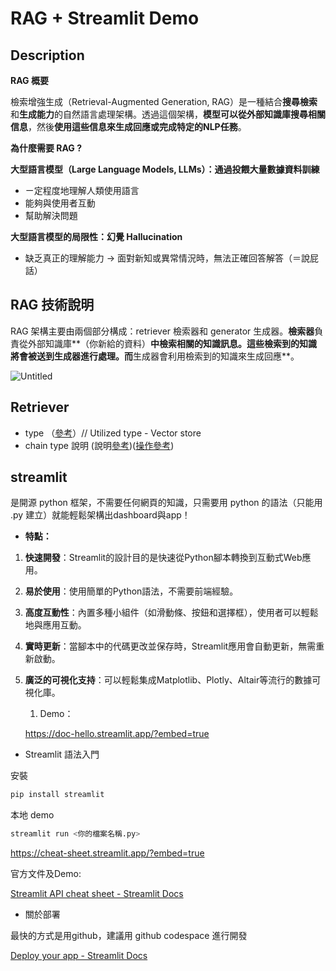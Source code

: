 # RAG + Streamlit Demo 

## Description 
**RAG 概要**

檢索增強生成（Retrieval-Augmented Generation, RAG）是一種結合**搜尋檢索**和**生成能力**的自然語言處理架構。透過這個架構，**模型可以從外部知識庫搜尋相關信息**，然後**使用這些信息來生成回應或完成特定的NLP任務**。

**為什麼需要 RAG ?**

**大型語言模型（Large Language Models, LLMs）：通過投餵大量數據資料訓練**

- ㄧ定程度地理解人類使用語言
- 能夠與使用者互動
- 幫助解決問題

**大型語言模型的局限性：幻覺 Hallucination**

- 缺乏真正的理解能力 → 面對新知或異常情況時，無法正確回答解答（＝說屁話）

## RAG 技術說明

RAG 架構主要由兩個部分構成：retriever 檢索器和 generator 生成器。**檢索器**負責從外部知識庫**（你新給的資料）**中檢索相關的知識訊息。這些檢索到的知識將會被送到生成器進行處理。而**生成器會利用檢索到的知識來生成回應**。

![Untitled](https://prod-files-secure.s3.us-west-2.amazonaws.com/06698bc9-025b-4282-a9f1-dbf294cb401b/13847ab4-adf1-41af-90df-6571eddb3da1/Untitled.png)

## Retriever

- type （[參考](https://python.langchain.com/docs/modules/data_connection/retrievers/)）// Utilized type - Vector store
- chain type 說明 (說明[參考](https://hackmd.io/@YungHuiHsu/BJ10qunzp))([操作參考](https://medium.com/@onkarmishra/using-langchain-for-question-answering-on-own-data-3af0a82789ed))

## streamlit

是開源 python 框架，不需要任何網頁的知識，只需要用 python 的語法（只能用 .py 建立）就能輕鬆架構出dashboard與app！

- **特點：**

1. **快速開發**：Streamlit的設計目的是快速從Python腳本轉換到互動式Web應用。
2. **易於使用**：使用簡單的Python語法，不需要前端經驗。
3. **高度互動性**：內置多種小組件（如滑動條、按鈕和選擇框），使用者可以輕鬆地與應用互動。
4. **實時更新**：當腳本中的代碼更改並保存時，Streamlit應用會自動更新，無需重新啟動。
5. **廣泛的可視化支持**：可以輕鬆集成Matplotlib、Plotly、Altair等流行的數據可視化庫。
    1. Demo：
    
    https://doc-hello.streamlit.app/?embed=true
    

- Streamlit 語法入門

安裝

```bash
pip install streamlit
```

本地 demo

```bash
streamlit run <你的檔案名稱.py>
```

https://cheat-sheet.streamlit.app/?embed=true

官方文件及Demo:

[Streamlit API cheat sheet - Streamlit Docs](https://docs.streamlit.io/develop/quick-reference/cheat-sheet)

- 關於部署

最快的方式是用github，建議用 github codespace 進行開發

[Deploy your app - Streamlit Docs](https://docs.streamlit.io/deploy/streamlit-community-cloud/deploy-your-app)
